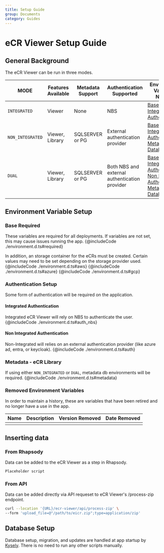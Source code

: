 ```yaml
---
title: Setup Guide
group: Documents
category: Guides
---
```


# eCR Viewer Setup Guide

## General Background

The eCR Viewer can be run in three modes.

| MODE             | Features Available | Metadata Support | Authentication Supported                      | Environment Variables Needed                                                                                                                                                                   |
| ---------------- | ------------------ | ---------------- | --------------------------------------------- | ---------------------------------------------------------------------------------------------------------------------------------------------------------------------------------------------- |
| `INTEGRATED`     | Viewer             | None             | NBS                                           | [Base](#base-required), [Integrated Authentication](#integrated-authentication)                                                                                                                |
| `NON_INTEGRATED` | Viewer, Library    | SQLSERVER or PG  | External authentication provider              | [Base](#base-required), [Non Integrated Authentication](#non-integrated-authentication), [Metadata Database](#metadata---ecr-library)                                                          |
| `DUAL`           | Viewer, Library    | SQLSERVER or PG  | Both NBS and external authentication provider | [Base](#base-required), [Integrated Authentication](#integrated-authentication), [Non Integrated Authentication](#non-integrated-authentication), [Metadata Database](#metadata---ecr-library) |

## Environment Variable Setup

### Base Required

These variables are required for all deployments. If variables are not set, this may cause issues running the app.
{@includeCode ./environment.d.ts#required}

In addition, an storage container for the eCRs must be created. Certain values may need to be set depending on the storage provider used.
{@includeCode ./environment.d.ts#aws}
{@includeCode ./environment.d.ts#azure}
{@includeCode ./environment.d.ts#gcp}

### Authentication Setup

Some form of authentication will be required on the application.

#### Integrated Authentication

Integrated eCR Viewer will rely on NBS to authenticate the user.
{@includeCode ./environment.d.ts#auth_nbs}

#### Non Integrated Authentication

Non-Integrated will relies on an external authentication provider (like azure ad, entra, or keycloak).
{@includeCode ./environment.d.ts#auth}

### Metadata - eCR Library

If using either `NON_INTEGRATED` or `DUAL`, metadata db environments will be required.
{@includeCode ./environment.d.ts#metadata}

### Removed Environment Variables

In order to maintain a history, these are variables that have been retired and no longer have a use in the app.

| Name | Description | Version Removed | Date Removed |
| ---- | ----------- | --------------- | ------------ |
|      |             |                 |              |

## Inserting data

### From Rhapsody

Data can be added to the eCR Viewer as a step in Rhapsody.

```js
Placeholder script
```

### From API

Data can be added directly via API requeset to eCR Viewer's /process-zip endpoint.

```bash
curl --location '{URL}/ecr-viewer/api/process-zip' \
--form 'upload_file=@"/path/to/eicr.zip";type=application/zip'
```

## Database Setup

Database setup, migration, and updates are handled at app startup by [Kysely](https://kysely.dev/docs/migrations). There is no need to run any other scripts manually.

